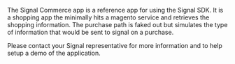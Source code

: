 The Signal Commerce app is a reference app for using the Signal SDK. It is a shopping app the minimally hits a magento service and retrieves the shopping information.  The purchase path is faked out but simulates the type of information that would be sent to signal on a purchase.

Please contact your Signal representative for more information and to help setup a demo of the application.
